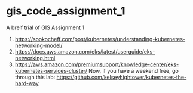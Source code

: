 # gis_code_assignment_1
A breif trial of GIS Assignment 1


1) https://sookocheff.com/post/kubernetes/understanding-kubernetes-networking-model/
2) https://docs.aws.amazon.com/eks/latest/userguide/eks-networking.html
3) https://aws.amazon.com/premiumsupport/knowledge-center/eks-kubernetes-services-cluster/ 
Now, if you have a weekend free, go through this lab:
https://github.com/kelseyhightower/kubernetes-the-hard-way 
